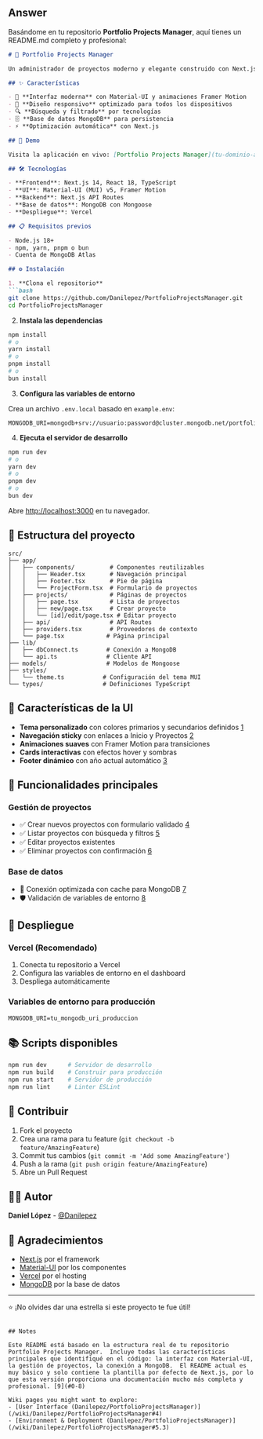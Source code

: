 ## Answer

Basándome en tu repositorio **Portfolio Projects Manager**, aquí tienes un README.md completo y profesional: 

```markdown
# 📁 Portfolio Projects Manager

Un administrador de proyectos moderno y elegante construido con Next.js, Material-UI y MongoDB para organizar, editar y presentar tus proyectos de forma profesional.

## ✨ Características

- 🎨 **Interfaz moderna** con Material-UI y animaciones Framer Motion
- 📱 **Diseño responsivo** optimizado para todos los dispositivos  
- 🔍 **Búsqueda y filtrado** por tecnologías
- 🗄️ **Base de datos MongoDB** para persistencia
- ⚡ **Optimización automática** con Next.js

## 🚀 Demo

Visita la aplicación en vivo: [Portfolio Projects Manager](tu-dominio-aqui.vercel.app)

## 🛠️ Tecnologías

- **Frontend**: Next.js 14, React 18, TypeScript
- **UI**: Material-UI (MUI) v5, Framer Motion
- **Backend**: Next.js API Routes
- **Base de datos**: MongoDB con Mongoose
- **Despliegue**: Vercel

## 📋 Requisitos previos

- Node.js 18+ 
- npm, yarn, pnpm o bun
- Cuenta de MongoDB Atlas

## ⚙️ Instalación

1. **Clona el repositorio**
```bash
git clone https://github.com/Danilepez/PortfolioProjectsManager.git
cd PortfolioProjectsManager
```

2. **Instala las dependencias**
```bash
npm install
# o
yarn install
# o  
pnpm install
# o
bun install
```

3. **Configura las variables de entorno**

Crea un archivo `.env.local` basado en `example.env`:

```env
MONGODB_URI=mongodb+srv://usuario:password@cluster.mongodb.net/portfolio
```

4. **Ejecuta el servidor de desarrollo**
```bash
npm run dev
# o
yarn dev
# o
pnpm dev
# o  
bun dev
```

Abre [http://localhost:3000](http://localhost:3000) en tu navegador.

## 📁 Estructura del proyecto

```
src/
├── app/
│   ├── components/          # Componentes reutilizables
│   │   ├── Header.tsx       # Navegación principal
│   │   ├── Footer.tsx       # Pie de página
│   │   └── ProjectForm.tsx  # Formulario de proyectos
│   ├── projects/            # Páginas de proyectos
│   │   ├── page.tsx         # Lista de proyectos
│   │   ├── new/page.tsx     # Crear proyecto
│   │   └── [id]/edit/page.tsx # Editar proyecto
│   ├── api/                 # API Routes
│   ├── providers.tsx        # Proveedores de contexto
│   └── page.tsx            # Página principal
├── lib/
│   ├── dbConnect.ts        # Conexión a MongoDB
│   └── api.ts              # Cliente API
├── models/                 # Modelos de Mongoose
├── styles/
│   └── theme.ts           # Configuración del tema MUI
└── types/                 # Definiciones TypeScript
```

## 🎨 Características de la UI

- **Tema personalizado** con colores primarios y secundarios definidos [1](#0-0) 
- **Navegación sticky** con enlaces a Inicio y Proyectos [2](#0-1) 
- **Animaciones suaves** con Framer Motion para transiciones
- **Cards interactivas** con efectos hover y sombras
- **Footer dinámico** con año actual automático [3](#0-2) 

## 🔧 Funcionalidades principales

### Gestión de proyectos
- ✅ Crear nuevos proyectos con formulario validado [4](#0-3) 
- ✅ Listar proyectos con búsqueda y filtros [5](#0-4) 
- ✅ Editar proyectos existentes
- ✅ Eliminar proyectos con confirmación [6](#0-5) 

### Base de datos
- 🔄 Conexión optimizada con cache para MongoDB [7](#0-6) 
- 🛡️ Validación de variables de entorno [8](#0-7) 

## 🚀 Despliegue

### Vercel (Recomendado)

1. Conecta tu repositorio a Vercel
2. Configura las variables de entorno en el dashboard
3. Despliega automáticamente

### Variables de entorno para producción

```env
MONGODB_URI=tu_mongodb_uri_produccion
```

## 📚 Scripts disponibles

```bash
npm run dev      # Servidor de desarrollo
npm run build    # Construir para producción  
npm run start    # Servidor de producción
npm run lint     # Linter ESLint
```

## 🤝 Contribuir

1. Fork el proyecto
2. Crea una rama para tu feature (`git checkout -b feature/AmazingFeature`)
3. Commit tus cambios (`git commit -m 'Add some AmazingFeature'`)
4. Push a la rama (`git push origin feature/AmazingFeature`)
5. Abre un Pull Request


## 👨‍💻 Autor

**Daniel López** - [@Danilepez](https://github.com/Danilepez)

## 🙏 Agradecimientos

- [Next.js](https://nextjs.org/) por el framework
- [Material-UI](https://mui.com/) por los componentes
- [Vercel](https://vercel.com/) por el hosting
- [MongoDB](https://www.mongodb.com/) por la base de datos

---

⭐ ¡No olvides dar una estrella si este proyecto te fue útil!
```

## Notes

Este README está basado en la estructura real de tu repositorio Portfolio Projects Manager.  Incluye todas las características principales que identifiqué en el código: la interfaz con Material-UI, la gestión de proyectos, la conexión a MongoDB.  El README actual es muy básico y solo contiene la plantilla por defecto de Next.js, por lo que esta versión proporciona una documentación mucho más completa y profesional. [9](#0-8) 

Wiki pages you might want to explore:
- [User Interface (Danilepez/PortfolioProjectsManager)](/wiki/Danilepez/PortfolioProjectsManager#4)
- [Environment & Deployment (Danilepez/PortfolioProjectsManager)](/wiki/Danilepez/PortfolioProjectsManager#5.3)
